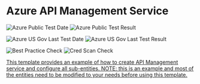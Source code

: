 # Azure API Management Service

![Azure Public Test Date](https://azurequickstartsservice.blob.core.windows.net/badges/201-api-management-create-all-resources/PublicLastTestDate.svg)
![Azure Public Test Result](https://azurequickstartsservice.blob.core.windows.net/badges/201-api-management-create-all-resources/PublicDeployment.svg)

![Azure US Gov Last Test Date](https://azurequickstartsservice.blob.core.windows.net/badges/201-api-management-create-all-resources/FairfaxLastTestDate.svg)
![Azure US Gov Last Test Result](https://azurequickstartsservice.blob.core.windows.net/badges/201-api-management-create-all-resources/FairfaxDeployment.svg)

![Best Practice Check](https://azurequickstartsservice.blob.core.windows.net/badges/201-api-management-create-all-resources/BestPracticeResult.svg)
![Cred Scan Check](https://azurequickstartsservice.blob.core.windows.net/badges/201-api-management-create-all-resources/CredScanResult.svg)

<a href="https://portal.azure.com/#create/Microsoft.Template/uri/https%3A%2F%2Fraw.githubusercontent.com%2Fazure%2Fazure-quickstart-templates%2Fmaster%2F201-api-management-create-all-resources%2Fazuredeploy.json" target="_blank">
    


    


This template provides an example of how to create API Management service and configure all sub-entities. NOTE: this is an example and most of the entities need to be modified to your needs before using this template.

